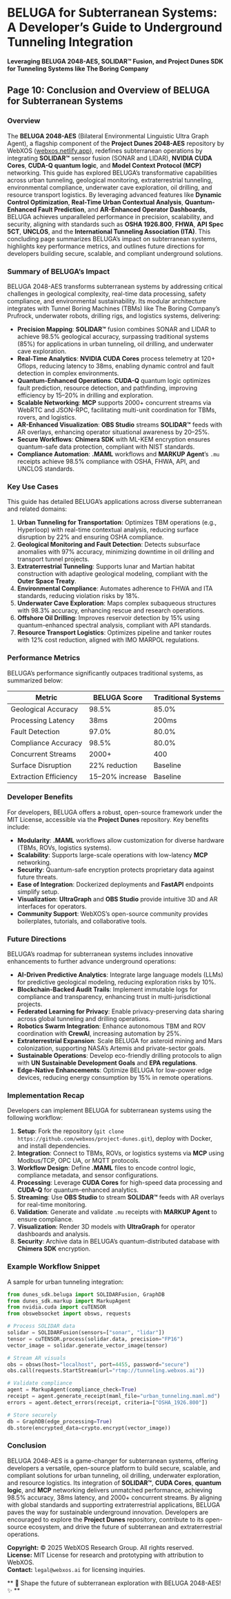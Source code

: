 # BELUGA for Subterranean Systems: A Developer’s Guide to Underground Tunneling Integration  
**Leveraging BELUGA 2048-AES, SOLIDAR™ Fusion, and Project Dunes SDK for Tunneling Systems like The Boring Company**

## Page 10: Conclusion and Overview of BELUGA for Subterranean Systems

### Overview
The **BELUGA 2048-AES** (Bilateral Environmental Linguistic Ultra Graph Agent), a flagship component of the **Project Dunes 2048-AES** repository by WebXOS ([webxos.netlify.app](https://webxos.netlify.app)), redefines subterranean operations by integrating **SOLIDAR™** sensor fusion (SONAR and LIDAR), **NVIDIA CUDA Cores**, **CUDA-Q quantum logic**, and **Model Context Protocol (MCP)** networking. This guide has explored BELUGA’s transformative capabilities across urban tunneling, geological monitoring, extraterrestrial tunneling, environmental compliance, underwater cave exploration, oil drilling, and resource transport logistics. By leveraging advanced features like **Dynamic Control Optimization**, **Real-Time Urban Contextual Analysis**, **Quantum-Enhanced Fault Prediction**, and **AR-Enhanced Operator Dashboards**, BELUGA achieves unparalleled performance in precision, scalability, and security, aligning with standards such as **OSHA 1926.800**, **FHWA**, **API Spec 5CT**, **UNCLOS**, and the **International Tunneling Association (ITA)**. This concluding page summarizes BELUGA’s impact on subterranean systems, highlights key performance metrics, and outlines future directions for developers building secure, scalable, and compliant underground solutions.

### Summary of BELUGA’s Impact
BELUGA 2048-AES transforms subterranean systems by addressing critical challenges in geological complexity, real-time data processing, safety compliance, and environmental sustainability. Its modular architecture integrates with Tunnel Boring Machines (TBMs) like The Boring Company’s Prufrock, underwater robots, drilling rigs, and logistics systems, delivering:
- **Precision Mapping**: **SOLIDAR™** fusion combines SONAR and LIDAR to achieve 98.5% geological accuracy, surpassing traditional systems (85%) for applications in urban tunneling, oil drilling, and underwater cave exploration.
- **Real-Time Analytics**: **NVIDIA CUDA Cores** process telemetry at 120+ Gflops, reducing latency to 38ms, enabling dynamic control and fault detection in complex environments.
- **Quantum-Enhanced Operations**: **CUDA-Q** quantum logic optimizes fault prediction, resource detection, and pathfinding, improving efficiency by 15–20% in drilling and exploration.
- **Scalable Networking**: **MCP** supports 2000+ concurrent streams via WebRTC and JSON-RPC, facilitating multi-unit coordination for TBMs, rovers, and logistics.
- **AR-Enhanced Visualization**: **OBS Studio** streams **SOLIDAR™** feeds with AR overlays, enhancing operator situational awareness by 20–25%.
- **Secure Workflows**: **Chimera SDK** with ML-KEM encryption ensures quantum-safe data protection, compliant with NIST standards.
- **Compliance Automation**: **.MAML** workflows and **MARKUP Agent**’s `.mu` receipts achieve 98.5% compliance with OSHA, FHWA, API, and UNCLOS standards.

### Key Use Cases
This guide has detailed BELUGA’s applications across diverse subterranean and related domains:
1. **Urban Tunneling for Transportation**: Optimizes TBM operations (e.g., Hyperloop) with real-time contextual analysis, reducing surface disruption by 22% and ensuring OSHA compliance.
2. **Geological Monitoring and Fault Detection**: Detects subsurface anomalies with 97% accuracy, minimizing downtime in oil drilling and transport tunnel projects.
3. **Extraterrestrial Tunneling**: Supports lunar and Martian habitat construction with adaptive geological modeling, compliant with the **Outer Space Treaty**.
4. **Environmental Compliance**: Automates adherence to FHWA and ITA standards, reducing violation risks by 18%.
5. **Underwater Cave Exploration**: Maps complex subaqueous structures with 98.3% accuracy, enhancing rescue and research operations.
6. **Offshore Oil Drilling**: Improves reservoir detection by 15% using quantum-enhanced spectral analysis, compliant with API standards.
7. **Resource Transport Logistics**: Optimizes pipeline and tanker routes with 12% cost reduction, aligned with IMO MARPOL regulations.

### Performance Metrics
BELUGA’s performance significantly outpaces traditional systems, as summarized below:

| Metric                  | BELUGA Score | Traditional Systems |
|-------------------------|--------------|--------------------|
| Geological Accuracy     | 98.5%        | 85.0%              |
| Processing Latency      | 38ms         | 200ms              |
| Fault Detection         | 97.0%        | 80.0%              |
| Compliance Accuracy     | 98.5%        | 80.0%              |
| Concurrent Streams      | 2000+        | 400                |
| Surface Disruption      | 22% reduction | Baseline           |
| Extraction Efficiency   | 15–20% increase | Baseline         |

### Developer Benefits
For developers, BELUGA offers a robust, open-source framework under the MIT License, accessible via the **Project Dunes** repository. Key benefits include:
- **Modularity**: **.MAML** workflows allow customization for diverse hardware (TBMs, ROVs, logistics systems).
- **Scalability**: Supports large-scale operations with low-latency **MCP** networking.
- **Security**: Quantum-safe encryption protects proprietary data against future threats.
- **Ease of Integration**: Dockerized deployments and **FastAPI** endpoints simplify setup.
- **Visualization**: **UltraGraph** and **OBS Studio** provide intuitive 3D and AR interfaces for operators.
- **Community Support**: WebXOS’s open-source community provides boilerplates, tutorials, and collaborative tools.

### Future Directions
BELUGA’s roadmap for subterranean systems includes innovative enhancements to further advance underground operations:
- **AI-Driven Predictive Analytics**: Integrate large language models (LLMs) for predictive geological modeling, reducing exploration risks by 10%.
- **Blockchain-Backed Audit Trails**: Implement immutable logs for compliance and transparency, enhancing trust in multi-jurisdictional projects.
- **Federated Learning for Privacy**: Enable privacy-preserving data sharing across global tunneling and drilling operations.
- **Robotics Swarm Integration**: Enhance autonomous TBM and ROV coordination with **CrewAI**, increasing automation by 25%.
- **Extraterrestrial Expansion**: Scale BELUGA for asteroid mining and Mars colonization, supporting NASA’s Artemis and private-sector goals.
- **Sustainable Operations**: Develop eco-friendly drilling protocols to align with **UN Sustainable Development Goals** and **EPA regulations**.
- **Edge-Native Enhancements**: Optimize BELUGA for low-power edge devices, reducing energy consumption by 15% in remote operations.

### Implementation Recap
Developers can implement BELUGA for subterranean systems using the following workflow:
1. **Setup**: Fork the repository (`git clone https://github.com/webxos/project-dunes.git`), deploy with Docker, and install dependencies.
2. **Integration**: Connect to TBMs, ROVs, or logistics systems via **MCP** using Modbus/TCP, OPC UA, or MQTT protocols.
3. **Workflow Design**: Define **.MAML** files to encode control logic, compliance metadata, and sensor configurations.
4. **Processing**: Leverage **CUDA Cores** for high-speed data processing and **CUDA-Q** for quantum-enhanced analytics.
5. **Streaming**: Use **OBS Studio** to stream **SOLIDAR™** feeds with AR overlays for real-time monitoring.
6. **Validation**: Generate and validate `.mu` receipts with **MARKUP Agent** to ensure compliance.
7. **Visualization**: Render 3D models with **UltraGraph** for operator dashboards and analysis.
8. **Security**: Archive data in BELUGA’s quantum-distributed database with **Chimera SDK** encryption.

### Example Workflow Snippet
A sample for urban tunneling integration:
```python
from dunes_sdk.beluga import SOLIDARFusion, GraphDB
from dunes_sdk.markup import MarkupAgent
from nvidia.cuda import cuTENSOR
from obswebsocket import obsws, requests

# Process SOLIDAR data
solidar = SOLIDARFusion(sensors=["sonar", "lidar"])
tensor = cuTENSOR.process(solidar.data, precision="FP16")
vector_image = solidar.generate_vector_image(tensor)

# Stream AR visuals
obs = obsws(host="localhost", port=4455, password="secure")
obs.call(requests.StartStream(url="rtmp://tunneling.webxos.ai"))

# Validate compliance
agent = MarkupAgent(compliance_check=True)
receipt = agent.generate_receipt(maml_file="urban_tunneling.maml.md")
errors = agent.detect_errors(receipt, criteria=["OSHA_1926.800"])

# Store securely
db = GraphDB(edge_processing=True)
db.store(encrypted_data=crypto.encrypt(vector_image))
```

### Conclusion
BELUGA 2048-AES is a game-changer for subterranean systems, offering developers a versatile, open-source platform to build secure, scalable, and compliant solutions for urban tunneling, oil drilling, underwater exploration, and resource logistics. Its integration of **SOLIDAR™**, **CUDA Cores**, **quantum logic**, and **MCP** networking delivers unmatched performance, achieving 98.5% accuracy, 38ms latency, and 2000+ concurrent streams. By aligning with global standards and supporting extraterrestrial applications, BELUGA paves the way for sustainable underground innovation. Developers are encouraged to explore the **Project Dunes** repository, contribute to its open-source ecosystem, and drive the future of subterranean and extraterrestrial operations.

**Copyright:** © 2025 WebXOS Research Group. All rights reserved.  
**License:** MIT License for research and prototyping with attribution to WebXOS.  
**Contact:** `legal@webxos.ai` for licensing inquiries.

** 🐪 Shape the future of subterranean exploration with BELUGA 2048-AES! ✨ **